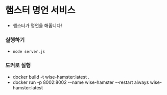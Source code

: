 # 햄스터 명언 서비스

- 햄스터가 명언을 해줍니다!

### 실행하기
- `node server.js`

### 도커로 실행
- docker build -t wise-hamster:latest .
- docker run -p 8002:8002 --name wise-hamster --restart always  wise-hamster:latest

